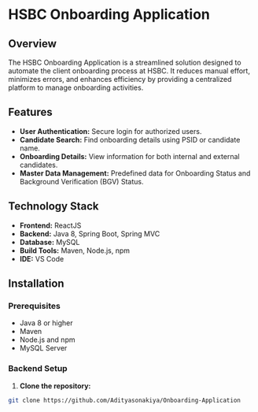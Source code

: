# HSBC Onboarding Application
 
## Overview
The HSBC Onboarding Application is a streamlined solution designed to automate the client onboarding process at HSBC. It reduces manual effort, minimizes errors, and enhances efficiency by providing a centralized platform to manage onboarding activities.
 
## Features
- **User Authentication:** Secure login for authorized users.
- **Candidate Search:** Find onboarding details using PSID or candidate name.
- **Onboarding Details:** View information for both internal and external candidates.
- **Master Data Management:** Predefined data for Onboarding Status and Background Verification (BGV) Status.
 
## Technology Stack
- **Frontend:** ReactJS
- **Backend:** Java 8, Spring Boot, Spring MVC
- **Database:** MySQL
- **Build Tools:** Maven, Node.js, npm
- **IDE:** VS Code
 
## Installation
 
### Prerequisites
- Java 8 or higher
- Maven
- Node.js and npm
- MySQL Server
 
### Backend Setup
1. **Clone the repository:**
```bash
git clone https://github.com/Adityasonakiya/Onboarding-Application
